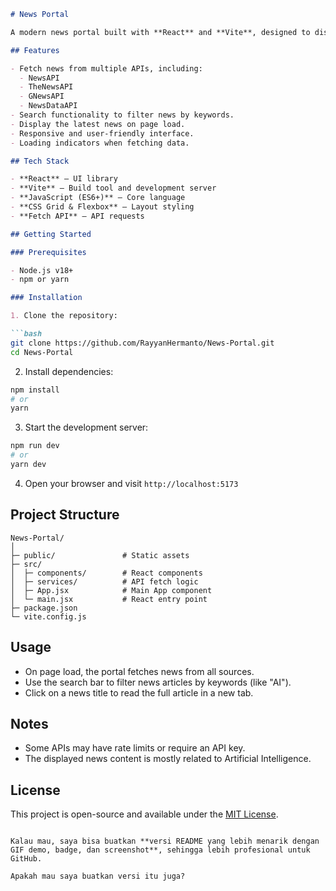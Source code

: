````markdown
# News Portal

A modern news portal built with **React** and **Vite**, designed to display news articles fetched from multiple news APIs. Most of the displayed news content is likely related to **Artificial Intelligence (AI)**.

## Features

- Fetch news from multiple APIs, including:
  - NewsAPI
  - TheNewsAPI
  - GNewsAPI
  - NewsDataAPI
- Search functionality to filter news by keywords.
- Display the latest news on page load.
- Responsive and user-friendly interface.
- Loading indicators when fetching data.

## Tech Stack

- **React** – UI library
- **Vite** – Build tool and development server
- **JavaScript (ES6+)** – Core language
- **CSS Grid & Flexbox** – Layout styling
- **Fetch API** – API requests

## Getting Started

### Prerequisites

- Node.js v18+  
- npm or yarn

### Installation

1. Clone the repository:

```bash
git clone https://github.com/RayyanHermanto/News-Portal.git
cd News-Portal
````

2. Install dependencies:

```bash
npm install
# or
yarn
```

3. Start the development server:

```bash
npm run dev
# or
yarn dev
```

4. Open your browser and visit `http://localhost:5173`

## Project Structure

```
News-Portal/
│
├─ public/               # Static assets
├─ src/
│  ├─ components/        # React components
│  ├─ services/          # API fetch logic
│  ├─ App.jsx            # Main App component
│  └─ main.jsx           # React entry point
├─ package.json
└─ vite.config.js
```

## Usage

* On page load, the portal fetches news from all sources.
* Use the search bar to filter news articles by keywords (like "AI").
* Click on a news title to read the full article in a new tab.

## Notes

* Some APIs may have rate limits or require an API key.
* The displayed news content is mostly related to Artificial Intelligence.

## License

This project is open-source and available under the [MIT License](LICENSE).

```

Kalau mau, saya bisa buatkan **versi README yang lebih menarik dengan GIF demo, badge, dan screenshot**, sehingga lebih profesional untuk GitHub.  

Apakah mau saya buatkan versi itu juga?
```
